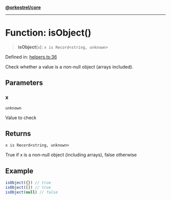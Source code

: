[**@orkestrel/core**](../index.md)

***

# Function: isObject()

> **isObject**(`x`): `x is Record<string, unknown>`

Defined in: [helpers.ts:36](https://github.com/orkestrel/core/blob/ccb170966790f428093f11a71a5646a6e842dbf9/src/helpers.ts#L36)

Check whether a value is a non-null object (arrays included).

## Parameters

### x

`unknown`

Value to check

## Returns

`x is Record<string, unknown>`

True if x is a non-null object (including arrays), false otherwise

## Example

```ts
isObject({}) // true
isObject([]) // true
isObject(null) // false
```
